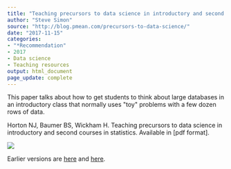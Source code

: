 ```yaml
---
title: "Teaching precursors to data science in introductory and second courses in statistics"
author: "Steve Simon"
source: "http://blog.pmean.com/precursors-to-data-science/"
date: "2017-11-15"
categories:
- "*Recommendation"
- 2017
- Data science
- Teaching resources
output: html_document
page_update: complete
---
```


This paper talks about how to get students to think about large databases in an introductory class that normally uses "toy" problems with a few dozen rows of data.

<!---More--->

Horton NJ, Baumer BS, Wickham H. Teaching precursors to data science in introductory and second courses in statistics. Available in [pdf format].

![](http://www.pmean.com/new-images/17/precursors-to-data-science01.png)


[hort1]: https://arxiv.org/abs/1401.3269


 
Earlier versions are [here][sim1] and [here][sim2].
 
[sim1]: http://blog.pmean.com/precursors-to-data-science/
[sim2]: http://new.pmean.com/precursors-to-data-science/
 
